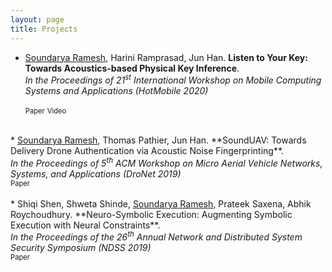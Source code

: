 ```yaml
---
layout: page
title: Projects
---
```

<!--As you might have figured out by now, most research papers are hard to follow (read: boring). So, in this part of my webpage, I try to provide short blog articles explaining my research work without too much technical detail. The goal is bring out the main ideas in the paper and share some thoughts beyond those conveyed in the paper (to be updated soon!).

Below, I list my research projects and associated blog posts, with the most recent one first. -->

* <u>Soundarya Ramesh</u>, Harini Ramprasad, Jun Han. **Listen to Your Key: Towards Acoustics-based Physical Key Inference**.
<br><i style="font-size:100%">In the Proceedings of 21<sup>st</sup> International Workshop on Mobile Computing Systems and Applications (HotMobile 2020)</i>
	<div>
    <a href="{{ site.baseurl }}/papers/spikey_hotmobile.pdf">
		<i class="fa fa-file-pdf-o"></i></a>
	<span style="font-size:80%">Paper</span>
	
    <a href="https://www.youtube.com/watch?v=bxyAa_txM34">
   		<i class="fa fa-youtube-play"></i></a>
	<span style="font-size:80%">Video</span>
	</div>
<br>
* <u>Soundarya Ramesh</u>, Thomas Pathier, Jun Han. **SoundUAV: Towards Delivery Drone Authentication via Acoustic Noise Fingerprinting**.
<br><i>In the Proceedings of 5<sup>th</sup> ACM Workshop on Micro Aerial Vehicle Networks, Systems, and Applications (DroNet 2019)</i>
	<div>
    <a href="{{ site.baseurl }}/papers/sounduav_dronet.pdf">
		<i class="fa fa-file-pdf-o"></i></a>
	<span style="font-size:80%">Paper</span>
	</div>
<br>
* Shiqi Shen, Shweta Shinde, <u>Soundarya Ramesh</u>, Prateek Saxena, Abhik Roychoudhury. **Neuro-Symbolic Execution: Augmenting Symbolic Execution with Neural Constraints**. 
<br><i>In the Proceedings of the 26<sup>th</sup> Annual Network and Distributed System Security Symposium (NDSS 2019) </i>
	<div>
    <a href="{{ site.baseurl }}/papers/neuex_ndss.pdf">
		<i class="fa fa-file-pdf-o"></i></a>
	<span style="font-size:80%">Paper</span>
	</div>
<!-- <a href="https://www.ndss-symposium.org/wp-content/uploads/2019/02/ndss2019_11-3_Shiqi_paper.pdf">(Link)</a> <br /> -->


<!--Learn more and contribute on [GitHub](https://github.com/poole).
![placeholder](/images/sound.png "This is my image")

## Setup

Some fun facts about the setup of this project include:

* Built for [Jekyll](http://jekyllrb.com)
* Developed on GitHub and hosted for free on [GitHub Pages](https://pages.github.com)
* Coded with [Sublime Text 2](http://sublimetext.com), an amazing code editor
* Designed and developed while listening to music like [Blood Bros Trilogy](https://soundcloud.com/maddecent/sets/blood-bros-series)

Have questions or suggestions? Feel free to [open an issue on GitHub](https://github.com/poole/issues/new) or [ask me on Twitter](https://twitter.com/mdo).

Thanks for reading!-->

